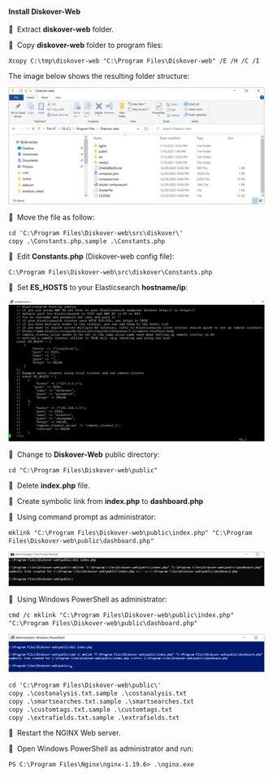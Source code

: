 #### Install Diskover-Web

🔴 &nbsp;Extract **diskover-web** folder.

🔴 &nbsp;Copy **diskover-web** folder to program files:
```
Xcopy C:\tmp\diskover-web "C:\Program Files\Diskover-web" /E /H /C /I
```

The image below shows the resulting folder structure:

![Image: Diskover-Web  Folder Structure](images/image_diskover_web_install_for_windows_folder_structure.png)

🔴 &nbsp;Move the file as follow:
```
cd 'C:\Program Files\Diskover-web\src\diskover\'
copy .\Constants.php.sample .\Constants.php
```

🔴 &nbsp;Edit **Constants.php**  (Diskover-web config file):
```
C:\Program Files\Diskover-web\src\diskover\Constants.php
```

🔴 &nbsp;Set **ES_HOSTS** to your Elasticsearch **hostname/ip**:

![Image: Set ES_HOST to Elasticsearch HOSTNAME](images/image_diskover_web_install_for_windows_set_eshost_to_elasticsearch_hostname.png)

🔴 &nbsp;Change to **Diskover-Web** public directory:
```
cd "C:\Program Files\Diskover-web\public"
```

🔴 &nbsp;Delete **index.php** file.

🔴 &nbsp;Create symbolic link from **index.php** to **dashboard.php**

🔴 &nbsp;Using command prompt as administrator:
```
mklink "C:\Program Files\Diskover-web\public\index.php" "C:\Program Files\Diskover-web\public\dashboard.php"
```

![Image: Create Symbolic PHP links](images/image_diskover_web_install_for_windows_create_symbolic_link_command_prompt_index_to_dashboard.png)

🔴 &nbsp;Using Windows PowerShell as administrator:
```
cmd /c mklink "C:\Program Files\Diskover-web\public\index.php" "C:\Program Files\Diskover-web\public\dashboard.php"
```

![Image: Using Windows PowerShell as an Administrator](images/image_diskover_web_install_for_windows_create_symbolic_link_with_powershell_index_to_dashboard.png)

```
cd 'C:\Program Files\Diskover-web\public\'
copy .\costanalysis.txt.sample .\costanalysis.txt
copy .\smartsearches.txt.sample .\smartsearches.txt
copy .\customtags.txt.sample .\customtags.txt
copy .\extrafields.txt.sample .\extrafields.txt
```

🔴 &nbsp;Restart the NGINX Web server.

🔴 &nbsp;Open Windows PowerShell as administrator and run:
```
PS C:\Program Files\Nginx\nginx-1.19.6> .\nginx.exe
```
